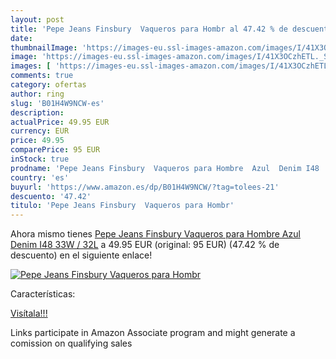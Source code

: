 ```yaml
---
layout: post
title: 'Pepe Jeans Finsbury  Vaqueros para Hombr al 47.42 % de descuento'
date: 
thumbnailImage: 'https://images-eu.ssl-images-amazon.com/images/I/41X3OCzhETL._SL200_.jpg'
image: 'https://images-eu.ssl-images-amazon.com/images/I/41X3OCzhETL._SL200_.jpg'
images: [ 'https://images-eu.ssl-images-amazon.com/images/I/41X3OCzhETL._SL200_.jpg' ]
comments: true
category: ofertas
author: ring
slug: 'B01H4W9NCW-es'
description:
actualPrice: 49.95 EUR
currency: EUR
price: 49.95
comparePrice: 95 EUR
inStock: true
prodname: 'Pepe Jeans Finsbury  Vaqueros para Hombre  Azul  Denim I48  33W / 32L'
country: 'es'
buyurl: 'https://www.amazon.es/dp/B01H4W9NCW/?tag=tolees-21'
descuento: '47.42'
titulo: 'Pepe Jeans Finsbury  Vaqueros para Hombr'
---
```


Ahora mismo tienes [Pepe Jeans Finsbury  Vaqueros para Hombre  Azul  Denim I48  33W / 32L](https://www.amazon.es/dp/B01H4W9NCW/?tag=tolees-21) a 49.95 EUR (original: 95 EUR) (47.42 %  de descuento) en el siguiente enlace!

[![Pepe Jeans Finsbury  Vaqueros para Hombr](https://images-eu.ssl-images-amazon.com/images/I/41X3OCzhETL._SL200_.jpg)](https://www.amazon.es/dp/B01H4W9NCW/?tag=tolees-21)

Características:


[Visítala!!!](https://www.amazon.es/dp/B01H4W9NCW/?tag=tolees-21)

Links participate in Amazon Associate program and might generate a comission on qualifying sales
